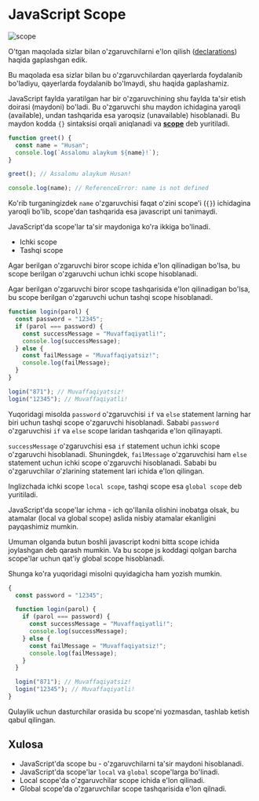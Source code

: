 # JavaScript Scope

![scope](https://i.ibb.co/jhKJwm7/scope.jpg)

O'tgan maqolada sizlar bilan o'zgaruvchilarni e'lon qilish ([declarations](https://github.com/IT-forward/frontend-topics/blob/main/declarations.md)) haqida gaplashgan edik.

Bu maqolada esa sizlar bilan bu o'zgaruvchilardan qayerlarda foydalanib bo'ladiyu, qayerlarda foydalanib bo'lmaydi, shu haqida gaplashamiz.

JavaScript faylda yaratilgan har bir o'zgaruvchining shu faylda ta'sir etish doirasi (maydoni) bo'ladi. Bu o'zgaruvchi shu maydon ichidagina yaroqli (available), undan tashqarida esa yaroqsiz (unavailable) hisoblanadi. Bu maydon kodda `{}` sintaksisi orqali aniqlanadi va [**scope**](https://developer.mozilla.org/en-US/docs/Glossary/Scope) deb yuritiladi.

```js
function greet() {
  const name = "Husan";
  console.log(`Assalomu alaykum ${name}!`);
}

greet(); // Assalomu alaykum Husan!

console.log(name); // ReferenceError: name is not defined
```

Ko'rib turganingizdek `name` o'zgaruvchisi faqat o'zini scope'i (`{}`) ichidagina yaroqli bo'lib, scope'dan tashqarida esa javascript uni tanimaydi.

JavaScript'da scope'lar ta'sir maydoniga ko'ra ikkiga bo'linadi.

- Ichki scope
- Tashqi scope

Agar berilgan o'zgaruvchi biror scope ichida e'lon qilinadigan bo'lsa, bu scope berilgan o'zgaruvchi uchun ichki scope hisoblanadi.

Agar berilgan o'zgaruvchi biror scope tashqarisida e'lon qilinadigan bo'lsa, bu scope berilgan o'zgaruvchi uchun tashqi scope hisoblanadi.

```js
function login(parol) {
  const password = "12345";
  if (parol === password) {
    const successMessage = "Muvaffaqiyatli!";
    console.log(successMessage);
  } else {
    const failMessage = "Muvaffaqiyatsiz!";
    console.log(failMessage);
  }
}

login("871"); // Muvaffaqiyatsiz!
login("12345"); // Muvaffaqiyatli!
```

Yuqoridagi misolda `password` o'zgaruvchisi `if` va `else` statement larning har biri uchun tashqi scope o'zgaruvchi hisoblanadi. Sababi `password` o'zgaruvchisi `if` va `else` scope laridan tashqarida e'lon qilinayapti.

`successMessage` o'zgaruvchisi esa `if` statement uchun ichki scope o'zgaruvchi hisoblanadi. Shuningdek, `failMessage` o'zgaruvchisi ham `else` statement uchun ichki scope o'zgaruvchi hisoblanadi. Sababi bu o'zgaruvchilar o'zlarining statement lari ichida e'lon qilingan.

Inglizchada ichki scope `local scope`, tashqi scope esa `global scope` deb yuritiladi.

JavaScript'da scope'lar ichma - ich qo'llanila olishini inobatga olsak, bu atamalar (local va global scope) aslida nisbiy atamalar ekanligini payqashimiz mumkin.

Umuman olganda butun boshli javascript kodni bitta scope ichida joylashgan deb qarash mumkin. Va bu scope js koddagi qolgan barcha scope'lar uchun qat'iy global scope hisoblanadi.

Shunga ko'ra yuqoridagi misolni quyidagicha ham yozish mumkin.

```js
{
  const password = "12345";

  function login(parol) {
    if (parol === password) {
      const successMessage = "Muvaffaqiyatli!";
      console.log(successMessage);
    } else {
      const failMessage = "Muvaffaqiyatsiz!";
      console.log(failMessage);
    }
  }

  login("871"); // Muvaffaqiyatsiz!
  login("12345"); // Muvaffaqiyatli!
}
```

Qulaylik uchun dasturchilar orasida bu scope'ni yozmasdan, tashlab ketish qabul qilingan.

## Xulosa

- JavaScript'da scope bu - o'zgaruvchilarni ta'sir maydoni hisoblanadi.
- JavaScript'da scope'lar `local` va `global` scope'larga bo'linadi.
- Local scope'da o'zgaruvchilar scope ichida e'lon qilinadi.
- Global scope'da o'zgaruvchilar scope tashqarisida e'lon qilnadi.
